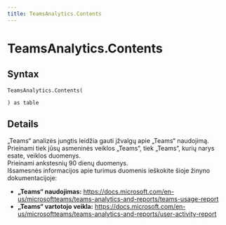 ```yaml
---
title: TeamsAnalytics.Contents
---
```


# TeamsAnalytics.Contents



## Syntax

```powerquery
TeamsAnalytics.Contents(

) as table
```


## Details

„Teams“ analizės jungtis leidžia gauti įžvalgų apie „Teams“ naudojimą. Prieinami tiek jūsų asmeninės veiklos „Teams“, tiek „Teams“, kurių narys esate, veiklos duomenys.<br />Prieinami ankstesnių 90 dienų duomenys. <br /> Išsamesnės informacijos apie turimus duomenis ieškokite šioje žinyno dokumentacijoje: <br /><ul><li><b>„Teams“ naudojimas:</b> https://docs.microsoft.com/en-us/microsoftteams/teams-analytics-and-reports/teams-usage-report</li><li><b>„Teams“ vartotojo veikla:</b> https://docs.microsoft.com/en-us/microsoftteams/teams-analytics-and-reports/user-activity-report</li></ul>


